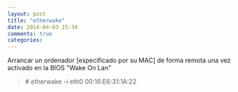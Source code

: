 ```yaml
---
layout: post
title: "etherwake"
date: 2014-04-03 15:34
comments: true
categories: 
---
```

Arrancar un ordenador [especificado por su MAC] de forma remota una vez activado en la BIOS "Wake On Lan"

>\# etherwake -i eth0 00:16:E6:31:1A:22

